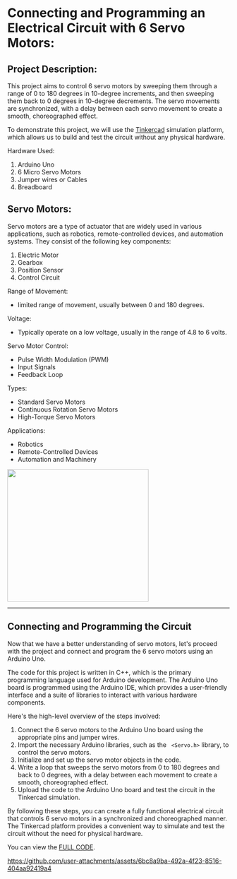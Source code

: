 # Connecting and Programming an Electrical Circuit with 6 Servo Motors:

## Project Description:
This project aims to control 6 servo motors by sweeping them through a range of 0 to 180 degrees in 10-degree increments, and then sweeping them back to 0 degrees in 10-degree decrements. The servo movements are synchronized, with a delay between each servo movement to create a smooth, choreographed effect.

To demonstrate this project, we will use the [Tinkercad](https://www.tinkercad.com/circuits) simulation platform, which allows us to build and test the circuit without any physical hardware.


Hardware Used:
  1. Arduino Uno
  2. 6 Micro Servo Motors
  3. Jumper wires or Cables
  4. Breadboard


## Servo Motors:

Servo motors are a type of actuator that are widely used in various applications, such as robotics, remote-controlled devices, and automation systems. They consist of the following key components:
  1. Electric Motor
  2. Gearbox
  3. Position Sensor
  4. Control Circuit 

Range of Movement:
  
- limited range of movement, usually between 0 and 180 degrees.
      
Voltage:
    
- Typically operate on a low voltage, usually in the range of 4.8 to 6 volts.


Servo Motor Control:
 
- Pulse Width Modulation (PWM)
- Input Signals 
- Feedback Loop 

Types:
 
- Standard Servo Motors
- Continuous Rotation Servo Motors
- High-Torque Servo Motors 
 
Applications:

- Robotics
- Remote-Controlled Devices
- Automation and Machinery
    
 <img src="https://github.com/user-attachments/assets/c8c1af2b-4f94-43eb-91ed-70ce445a26a6" width="320" height="300">


***

## Connecting and Programming the Circuit
Now that we have a better understanding of servo motors, let's proceed with the project and connect and program the 6 servo motors using an Arduino Uno.

The code for this project is written in C++, which is the primary programming language used for Arduino development. The Arduino Uno board is programmed using the Arduino IDE, which provides a user-friendly interface and a suite of libraries to interact with various hardware components.

Here's the high-level overview of the steps involved:

1. Connect the 6 servo motors to the Arduino Uno board using the appropriate pins and jumper wires.
2. Import the necessary Arduino libraries, such as the `` <Servo.h>`` library, to control the servo motors.
3. Initialize and set up the servo motor objects in the code.
4. Write a loop that sweeps the servo motors from 0 to 180 degrees and back to 0 degrees, with a delay between each movement to create a smooth, choreographed effect.
5. Upload the code to the Arduino Uno board and test the circuit in the Tinkercad simulation.


By following these steps, you can create a fully functional electrical circuit that controls 6 servo motors in a synchronized and choreographed manner. The Tinkercad platform provides a convenient way to simulate and test the circuit without the need for physical hardware.

You can view the [FULL CODE](https://github.com/alanoudmk/Electrical-Circuit-with-6-Servo-Motors/blob/main/ServoMotor.cpp).


https://github.com/user-attachments/assets/6bc8a9ba-492a-4f23-8516-404aa92419a4






